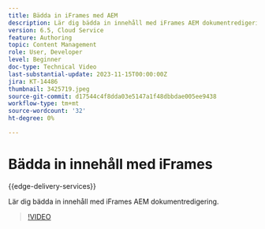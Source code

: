 ```yaml
---
title: Bädda in iFrames med AEM
description: Lär dig bädda in innehåll med iFrames AEM dokumentredigering.
version: 6.5, Cloud Service
feature: Authoring
topic: Content Management
role: User, Developer
level: Beginner
doc-type: Technical Video
last-substantial-update: 2023-11-15T00:00:00Z
jira: KT-14486
thumbnail: 3425719.jpeg
source-git-commit: d17544c4f8dda03e5147a1f48dbbdae005ee9438
workflow-type: tm+mt
source-wordcount: '32'
ht-degree: 0%

---
```



# Bädda in innehåll med iFrames

{{edge-delivery-services}}

Lär dig bädda in innehåll med iFrames AEM dokumentredigering.

>[!VIDEO](https://video.tv.adobe.com/v/3425719/?learn=on)
